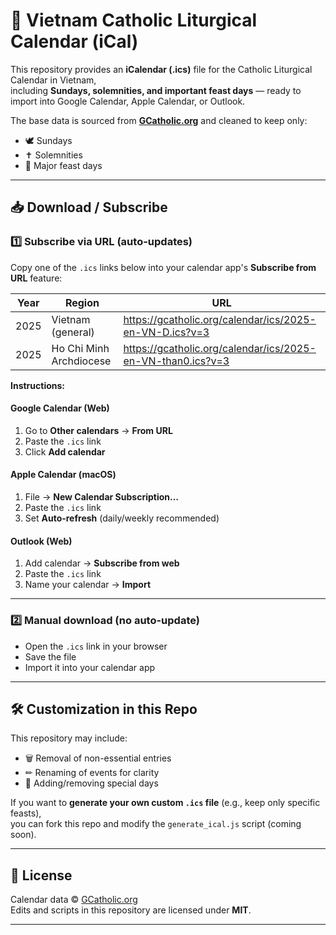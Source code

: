 # 📅 Vietnam Catholic Liturgical Calendar (iCal)

This repository provides an **iCalendar (.ics)** file for the Catholic Liturgical Calendar in Vietnam,  
including **Sundays, solemnities, and important feast days** — ready to import into Google Calendar, Apple Calendar, or Outlook.

The base data is sourced from **[GCatholic.org](https://gcatholic.org/calendar/2025/VN-D-vi)** and cleaned to keep only:
- 🕊️ Sundays
- ✝️ Solemnities
- 🎉 Major feast days

---

## 📥 Download / Subscribe

### 1️⃣ Subscribe via URL (auto-updates)

Copy one of the `.ics` links below into your calendar app's **Subscribe from URL** feature:

| Year | Region              | URL |
|------|--------------------|-----|
| 2025 | Vietnam (general)  | https://gcatholic.org/calendar/ics/2025-en-VN-D.ics?v=3 |
| 2025 | Ho Chi Minh Archdiocese | https://gcatholic.org/calendar/ics/2025-en-VN-than0.ics?v=3 |

**Instructions:**

#### Google Calendar (Web)
1. Go to **Other calendars** → **From URL**
2. Paste the `.ics` link
3. Click **Add calendar**

#### Apple Calendar (macOS)
1. File → **New Calendar Subscription…**
2. Paste the `.ics` link
3. Set **Auto-refresh** (daily/weekly recommended)

#### Outlook (Web)
1. Add calendar → **Subscribe from web**
2. Paste the `.ics` link
3. Name your calendar → **Import**

---

### 2️⃣ Manual download (no auto-update)
- Open the `.ics` link in your browser
- Save the file
- Import it into your calendar app

---

## 🛠 Customization in this Repo
This repository may include:
- 🗑 Removal of non-essential entries
- ✏ Renaming of events for clarity
- 📆 Adding/removing special days

If you want to **generate your own custom `.ics` file** (e.g., keep only specific feasts),  
you can fork this repo and modify the `generate_ical.js` script (coming soon).

---

## 📜 License
Calendar data © [GCatholic.org](https://gcatholic.org)  
Edits and scripts in this repository are licensed under **MIT**.

---
